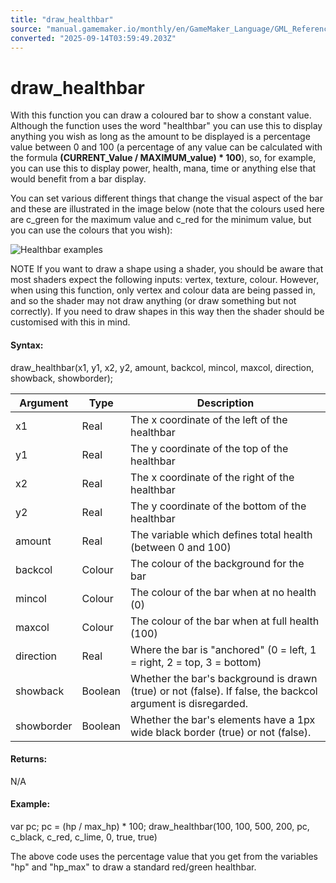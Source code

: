```yaml
---
title: "draw_healthbar"
source: "manual.gamemaker.io/monthly/en/GameMaker_Language/GML_Reference/Drawing/Basic_Forms/draw_healthbar.htm"
converted: "2025-09-14T03:59:49.203Z"
---
```


# draw\_healthbar

With this function you can draw a coloured bar to show a constant value. Although the function uses the word "healthbar" you can use this to display anything you wish as long as the amount to be displayed is a percentage value between 0 and 100 (a percentage of any value can be calculated with the formula **(CURRENT\_Value / MAXIMUM\_value) \* 100**), so, for example, you can use this to display power, health, mana, time or anything else that would benefit from a bar display.

You can set various different things that change the visual aspect of the bar and these are illustrated in the image below (note that the colours used here are c\_green for the maximum value and c\_red for the minimum value, but you can use the colours that you wish):

![Healthbar examples](../../../../assets/Images/Scripting_Reference/GML/Reference/Drawing/draw_healthbar.png)

NOTE If you want to draw a shape using a shader, you should be aware that most shaders expect the following inputs: vertex, texture, colour. However, when using this function, only vertex and colour data are being passed in, and so the shader may not draw anything (or draw something but not correctly). If you need to draw shapes in this way then the shader should be customised with this in mind.

#### Syntax:

draw\_healthbar(x1, y1, x2, y2, amount, backcol, mincol, maxcol, direction, showback, showborder);

| Argument | Type | Description |
| --- | --- | --- |
| x1 | Real | The x coordinate of the left of the healthbar |
| y1 | Real | The y coordinate of the top of the healthbar |
| x2 | Real | The x coordinate of the right of the healthbar |
| y2 | Real | The y coordinate of the bottom of the healthbar |
| amount | Real | The variable which defines total health (between 0 and 100) |
| backcol | Colour | The colour of the background for the bar |
| mincol | Colour | The colour of the bar when at no health (0) |
| maxcol | Colour | The colour of the bar when at full health (100) |
| direction | Real | Where the bar is "anchored" (0 = left, 1 = right, 2 = top, 3 = bottom) |
| showback | Boolean | Whether the bar's background is drawn (true) or not (false). If false, the backcol argument is disregarded. |
| showborder | Boolean | Whether the bar's elements have a 1px wide black border (true) or not (false). |

#### Returns:

N/A

#### Example:

var pc;
pc = (hp / max\_hp) \* 100;
draw\_healthbar(100, 100, 500, 200, pc, c\_black, c\_red, c\_lime, 0, true, true)

The above code uses the percentage value that you get from the variables "hp" and "hp\_max" to draw a standard red/green healthbar.